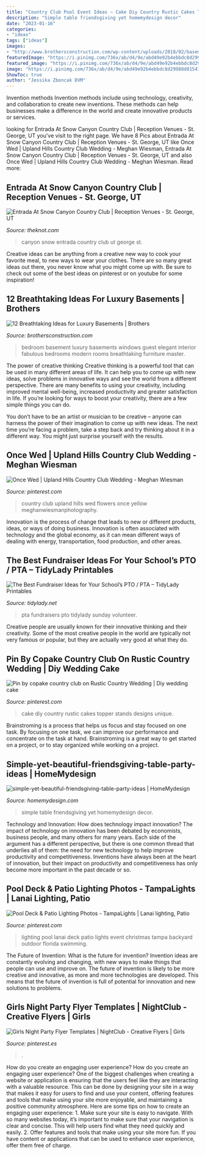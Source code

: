 ```yaml
---
title: "Country Club Pool Event Ideas ~ Cake Diy Country Rustic Cakes Topper Stands Designs Unique"
description: "Simple table friendsgiving yet homemydesign decor"
date: "2023-01-16"
categories:
- "ideas"
tags: ["ideas"]
images:
- "http://www.brothersconstruction.com/wp-content/uploads/2018/02/basement-guest-rooms-1024x681.jpg"
featuredImage: "https://i.pinimg.com/736x/ab/d4/9e/abd49e92b4ebbdc8d29988d81547ade9--patio-lighting-event-lighting.jpg"
featured_image: "https://i.pinimg.com/736x/ab/d4/9e/abd49e92b4ebbdc8d29988d81547ade9--patio-lighting-event-lighting.jpg"
image: "https://i.pinimg.com/736x/ab/d4/9e/abd49e92b4ebbdc8d29988d81547ade9--patio-lighting-event-lighting.jpg"
ShowToc: true
author: "Jessika Zboncak DVM"
---
```



Invention methods
Invention methods include using technology, creativity, and collaboration to create new inventions. These methods can help businesses make a difference in the world and create innovative products or services.

	

		
looking for Entrada At Snow Canyon Country Club | Reception Venues - St. George, UT you've visit to the right page. We have 8 Pics about Entrada At Snow Canyon Country Club | Reception Venues - St. George, UT like Once Wed | Upland Hills Country Club Wedding - Meghan Wiesman, Entrada At Snow Canyon Country Club | Reception Venues - St. George, UT and also Once Wed | Upland Hills Country Club Wedding - Meghan Wiesman. Read more:
		
    
## Entrada At Snow Canyon Country Club | Reception Venues - St. George, UT

<img loading=lazy src="https://media-api.xogrp.com/images/40ea1ed5-c8f4-4d3b-9ede-93c8ad2cc650~rs_719.480" onerror="this.onerror=null;this.src='https://tse2.mm.bing.net/th?id=OIP.goUUgc4QJbHmnDBGqIW5awHaE8&amp;pid=15.1';" alt="Entrada At Snow Canyon Country Club | Reception Venues - St. George, UT">

_Source: theknot.com_

>canyon snow entrada country club ut george st. 

	

Creative ideas can be anything from a creative new way to cook your favorite meal, to new ways to wear your clothes. There are so many great ideas out there, you never know what you might come up with. Be sure to check out some of the best ideas on pinterest or on youtube for some inspiration!

    
## 12 Breathtaking Ideas For Luxury Basements | Brothers

<img loading=lazy src="http://www.brothersconstruction.com/wp-content/uploads/2018/02/basement-guest-rooms-1024x681.jpg" onerror="this.onerror=null;this.src='https://tse2.mm.bing.net/th?id=OIP.XLXfe6h8UAntWWfJlbfrpgHaE7&amp;pid=15.1';" alt="12 Breathtaking Ideas for Luxury Basements | Brothers">

_Source: brothersconstruction.com_

>bedroom basement luxury basements windows guest elegant interior fabulous bedrooms modern rooms breathtaking furniture master. 

	

The power of creative thinking
Creative thinking is a powerful tool that can be used in many different areas of life. It can help you to come up with new ideas, solve problems in innovative ways and see the world from a different perspective.
There are many benefits to using your creativity, including improved mental well-being, increased productivity and greater satisfaction in life. If you’re looking for ways to boost your creativity, there are a few simple things you can do.

You don’t have to be an artist or musician to be creative – anyone can harness the power of their imagination to come up with new ideas. The next time you’re facing a problem, take a step back and try thinking about it in a different way. You might just surprise yourself with the results.

    
## Once Wed | Upland Hills Country Club Wedding - Meghan Wiesman

<img loading=lazy src="https://i.pinimg.com/originals/64/c2/58/64c2583ba11bac2bcc58c3629f62fa21.jpg" onerror="this.onerror=null;this.src='https://tse1.mm.bing.net/th?id=OIP._qXtF89pER9mJMg3lGNRKgHaLH&amp;pid=15.1';" alt="Once Wed | Upland Hills Country Club Wedding - Meghan Wiesman">

_Source: pinterest.com_

>country club upland hills wed flowers once yellow meghanwiesmanphotography. 

	

Innovation is the process of change that leads to new or different products, ideas, or ways of doing business. Innovation is often associated with technology and the global economy, as it can mean different ways of dealing with energy, transportation, food production, and other areas.

    
## The Best Fundraiser Ideas For Your School’s PTO / PTA – TidyLady Printables

<img loading=lazy src="http://cdn.shopify.com/s/files/1/0010/9599/1332/articles/FUNDRAISERBLOG_1200x1200.png?v=1584035869" onerror="this.onerror=null;this.src='https://tse2.mm.bing.net/th?id=OIP.XMIb99vj4AgomCquTYkkpgHaLH&amp;pid=15.1';" alt="The Best Fundraiser Ideas for Your School’s PTO / PTA – TidyLady Printables">

_Source: tidylady.net_

>pta fundraisers pto tidylady sunday volunteer. 

	

Creative people are usually known for their innovative thinking and their creativity. Some of the most creative people in the world are typically not very famous or popular, but they are actually very good at what they do.

    
## Pin By Copake Country Club On Rustic Country Wedding | Diy Wedding Cake

<img loading=lazy src="https://i.pinimg.com/originals/ee/11/42/ee1142f2610cf2ba8717d235399b00ae.jpg" onerror="this.onerror=null;this.src='https://tse4.mm.bing.net/th?id=OIP.f6jA7ZKeeGOT7MBvTG9RcQHaLH&amp;pid=15.1';" alt="Pin by copake country club on Rustic Country Wedding | Diy wedding cake">

_Source: pinterest.com_

>cake diy country rustic cakes topper stands designs unique. 

	

Brainstroming is a process that helps us focus and stay focused on one task. By focusing on one task, we can improve our performance and concentrate on the task at hand. Brainstroming is a great way to get started on a project, or to stay organized while working on a project.

    
## Simple-yet-beautiful-friendsgiving-table-party-ideas | HomeMydesign

<img loading=lazy src="https://homemydesign.com/wp-content/uploads/2019/09/simple-yet-beautiful-friendsgiving-table-party-ideas.jpg" onerror="this.onerror=null;this.src='https://tse4.mm.bing.net/th?id=OIP.Yo2C--IDkNRuElsThKQsqwHaLH&amp;pid=15.1';" alt="simple-yet-beautiful-friendsgiving-table-party-ideas | HomeMydesign">

_Source: homemydesign.com_

>simple table friendsgiving yet homemydesign decor. 

	

Technology and Innovation: How does technology impact innovation?
The impact of technology on innovation has been debated by economists, business people, and many others for many years. Each side of the argument has a different perspective, but there is one common thread that underlies all of them: the need for new technology to help improve productivity and competitiveness. Inventions have always been at the heart of innovation, but their impact on productivity and competitiveness has only become more important in the past decade or so.

    
## Pool Deck &amp; Patio Lighting Photos - TampaLights | Lanai Lighting, Patio

<img loading=lazy src="https://i.pinimg.com/736x/ab/d4/9e/abd49e92b4ebbdc8d29988d81547ade9--patio-lighting-event-lighting.jpg" onerror="this.onerror=null;this.src='https://tse4.mm.bing.net/th?id=OIP.eb_U7uj5Vk_14GbF6yfTXQEsDI&amp;pid=15.1';" alt="Pool Deck &amp; Patio Lighting Photos - TampaLights | Lanai lighting, Patio">

_Source: pinterest.com_

>lighting pool lanai deck patio lights event christmas tampa backyard outdoor florida swimming. 

	

The Future of Invention: What is the future for invention?
Invention ideas are constantly evolving and changing, with new ways to make things that people can use and improve on. The future of invention is likely to be more creative and innovative, as more and more technologies are developed. This means that the future of invention is full of potential for innovation and new solutions to problems.

    
## Girls Night Party Flyer Templates | NightClub - Creative Flyers | Girls

<img loading=lazy src="https://i.pinimg.com/736x/16/6f/f0/166ff091c0a9c6bc9c584bb12becc55b.jpg" onerror="this.onerror=null;this.src='https://tse4.mm.bing.net/th?id=OIP.AdA_mAb8gY-HZKftYomeFQHaK4&amp;pid=15.1';" alt="Girls Night Party Flyer Templates | NightClub - Creative Flyers | Girls">

_Source: pinterest.es_

>. 

	

How do you create an engaging user experience?
How do you create an engaging user experience? One of the biggest challenges when creating a website or application is ensuring that the users feel like they are interacting with a valuable resource. This can be done by designing your site in a way that makes it easy for users to find and use your content, offering features and tools that make using your site more enjoyable, and maintaining a positive community atmosphere. Here are some tips on how to create an engaging user experience: 1. Make sure your site is easy to navigate. With so many websites today, it’s important to make sure that your navigation is clear and concise. This will help users find what they need quickly and easily. 2. Offer features and tools that make using your site more fun. If you have content or applications that can be used to enhance user experience, offer them free of charge.

